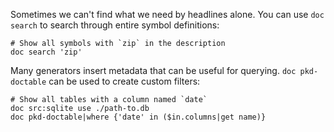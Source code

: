 Sometimes we can't find what we need by headlines alone. You can use `doc search` to search through entire symbol definitions:

```nushell
# Show all symbols with `zip` in the description
doc search 'zip'
```

Many generators insert metadata that can be useful for querying. `doc pkd-doctable` can be used to create custom filters:

```nushell
# Show all tables with a column named `date`
doc src:sqlite use ./path-to.db
doc pkd-doctable|where {'date' in ($in.columns|get name)}
```
